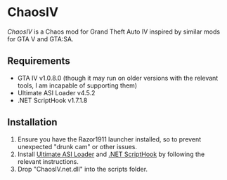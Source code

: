 # ChaosIV
*ChaosIV* is a Chaos mod for Grand Theft Auto IV inspired by similar mods for GTA V and GTA:SA.

## Requirements
+ GTA IV v1.0.8.0 (though it may run on older versions with the relevant tools, I am incapable of supporting them)
+ Ultimate ASI Loader v4.5.2
+ .NET ScriptHook v1.7.1.8

## Installation
1. Ensure you have the Razor1911 launcher installed, so to prevent unexpected "drunk cam" or other issues.
2. Install [Ultimate ASI Loader](https://github.com/ThirteenAG/Ultimate-ASI-Loader/releases) and [.NET ScriptHook](https://gtaforums.com/topic/946154-release-gtaiv-net-scripthook-v1718-support-for-gta-iv-1080-and-eflc-1130-by-arinc9-zolika1351/) by following the relevant instructions.
3. Drop "ChaosIV.net.dll" into the scripts folder.